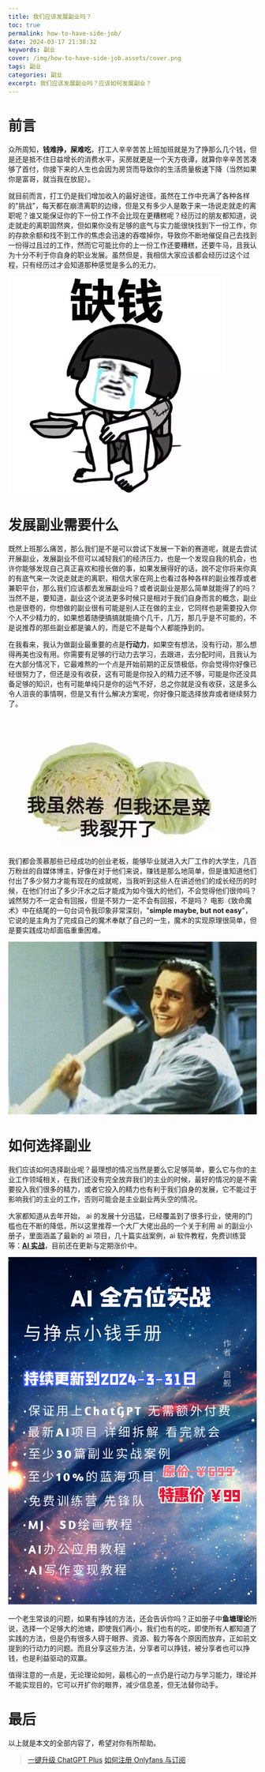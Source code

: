 ```yaml
---
title: 我们应该发展副业吗？
toc: true
permalink: how-to-have-side-job/
date: 2024-03-17 21:38:32
keywords: 副业
cover: /img/how-to-have-side-job.assets/cover.png
tags: 副业
categories: 副业
excerpt: 我们应该发展副业吗？应该如何发展副业？
---
```


# 前言
众所周知，**钱难挣，屎难吃**，打工人辛辛苦苦上班加班就是为了挣那么几个钱，但是还是抵不住日益增长的消费水平，买房就更是一个天方夜谭，就算你辛辛苦苦凑够了首付，你接下来的人生也会因为房贷而导致你的生活质量极速下降（当然如果你是富哥，就当我在放屁）。

就目前而言，打工仍是我们增加收入的最好途径，虽然在工作中充满了各种各样的"挑战"，每天都在崩溃离职的边缘，但是又有多少人是敢于来一场说走就走的离职呢？谁又能保证你的下一份工作不会比现在更糟糕呢？经历过的朋友都知道，说走就走的离职固然爽，但如果你没有足够的底气与实力能很快找到下一份工作，你的存款余额和找不到工作的焦虑会迅速的吞噬掉你，导致你不断地催促自己去找到一份得过且过的工作，然而它可能比你的上一份工作还要糟糕，还要牛马，且我认为十分不利于你自身的职业发展。虽然但是，我相信大家应该都会经历过这个过程，只有经历过才会知道那种感觉是多么的无力。

![](/img/how-to-have-side-job.assets/1.png)

# 发展副业需要什么
既然上班那么痛苦，那么我们是不是可以尝试下发展一下新的赛道呢，就是去尝试开展副业，发展副业不但可以减轻我们的经济压力，也是一个发现自我的机会，也许你能够发现自己真正喜欢和擅长做的事，如果发展得好的话，說不定你将来你真的有底气来一次说走就走的离职，相信大家在网上也看过各种各样的副业推荐或者兼职平台，那么我们应该都去发展副业吗？或者说副业是那么简单就能得了的吗？当然不是，要知道，副业这个说法更多时候只是相对于我们自身而言的概念，副业也是很卷的，你想做的副业很有可能是别人正在做的主业，它同样也是需要投入你个人不少精力的，如果想着随便搞搞就能搞个几千，几万，那几乎是不可能的，不是说推荐的那些副业都是骗人的，而是它不是每个人都能挣到的。 

在我看来，我认为做副业最重要的点是**行动力**，如果空有想法，没有行动，那么想得再美也没有用。你需要有足够的行动力去学习，去跟进，去分配时间，且我认为在大部分情况下，它最难熬的一个点是开始前期的正反馈极低，你会觉得你好像已经很努力了，但还是没有收获，这有可能是你投入的精力还不够，可能是你还没具备足够的知识，也有可能单纯只是你的运气不好，总之你就是没有收获，这是多么令人沮丧的事情啊，但是又有什么解决方案呢，你好像只能选择放弃或者继续努力了。

![](/img/how-to-have-side-job.assets/2.png)

我们都会羡慕那些已经成功的创业老板，能够毕业就进入大厂工作的大学生，几百万粉丝的自媒体博主，好像在对于他们来说，赚钱是那么地简单，但是谁知道他们付出了多少努力才能有现在的成就呢，当我听到这些人在讲述他们的成长经历的时候，在他们付出了多少汗水之后才能成为如今强大的他们，不会觉得他们很帅吗？诚然努力不一定会有回报，但是不努力一定不会有回报，不是吗？
电影《致命魔术》中在结尾的一句台词令我印象非常深刻，"**simple maybe, but not easy**"，它说的是主角为了完成自己的魔术奉献了自己的一生，魔术的实现原理很简单，但是要实践成功却面临重重困难。

![](/img/how-to-have-side-job.assets/3.png)

# 如何选择副业
我们应该如何选择副业呢？最理想的情况当然是要么它足够简单，要么它与你的主业工作领域相关，在我们还没有完全放弃我们的主业的时候，最好的情况的是不需要投入我们很多的精力，或者它投入的精力也有利于我们自身的发展，它不能过于影响我们的主业的工作，否则可能会是主业副业两头空的情况。

大家都知道从去年开始， ai 的发展十分迅猛，已经覆盖到了很多行业，使用的门槛也在不断的降低，所以这里推荐一个大厂大佬出品的一个关于利用 ai 的副业小册子，里面涵盖了最新的 ai 项目，几十篇实战案例，ai 软件教程，免费训练营等：[**AI 实战**](http://www.yibencezi.com/notes/253200?affiliate_id=1376)，目前还在更新与定期涨价中。

![](/img/how-to-have-side-job.assets/4.png)

一个老生常谈的问题，如果有挣钱的方法，还会告诉你吗？正如册子中**鱼塘理论**所说，选择一个足够大的池塘，即使我们再小，我们也有的吃，即使所有人都知道了实践的方法，但是仍有很多人碍于眼界、资源、毅力等各个原因而放弃，正如前文提到的行动力的问题。而且分享这些方法，分享者可以挣钱，被分享者也可以挣钱，也是利益驱动的双赢。

值得注意的一点是，无论理论如何，最核心的一点仍是行动力与学习能力，理论并不能实现目的，它可以开扩你的眼界，减少信息差，但无法替你动手。

# 最后
以上就是本文的全部内容了，希望对你有所帮助。

> [一键升级 ChatGPT Plus](/upgrude-chatgpt-plus-2024/)
> [如何注册 Onlyfans 与订阅](/how-to-useonlyfans/)